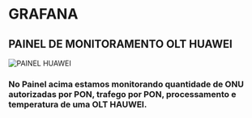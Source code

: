# GRAFANA

## PAINEL DE MONITORAMENTO OLT HUAWEI

![PAINEL HUAWEI](https://github.com/matheusandrades/GRAFANA/blob/main/photo4960900369383270601.jpg)

### No Painel acima estamos monitorando quantidade de ONU autorizadas por PON, trafego por PON, processamento e temperatura de uma OLT HAUWEI.
